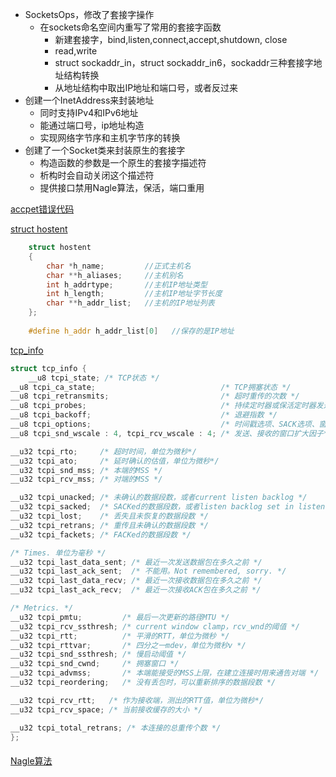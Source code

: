 

- SocketsOps，修改了套接字操作
  - 在sockets命名空间内重写了常用的套接字函数
    - 新建套接字，bind,listen,connect,accept,shutdown, close
    - read,write
    - struct sockaddr_in，struct sockaddr_in6，sockaddr三种套接字地址结构转换
    - 从地址结构中取出IP地址和端口号，或者反过来
- 创建一个InetAddress来封装地址
  - 同时支持IPv4和IPv6地址
  - 能通过端口号，ip地址构造
  - 实现网络字节序和主机字节序的转换
- 创建了一个Socket类来封装原生的套接字
  - 构造函数的参数是一个原生的套接字描述符
  - 析构时会自动关闭这个描述符
  - 提供接口禁用Nagle算法，保活，端口重用












[accpet错误代码](https://blog.csdn.net/21aspnet/article/details/8196671)











[struct hostent](https://blog.csdn.net/sctq8888/article/details/7432092)
```cpp
	struct hostent
	{
		char *h_name;         //正式主机名
		char **h_aliases;     //主机别名
		int h_addrtype;       //主机IP地址类型
		int h_length;		  //主机IP地址字节长度
		char **h_addr_list;	  //主机的IP地址列表
	};
	
	#define h_addr h_addr_list[0]   //保存的是IP地址
```


[tcp_info](https://www.xuebuyuan.com/1810955.html)

```cpp
struct tcp_info {
    __u8 tcpi_state; /* TCP状态 */
__u8 tcpi_ca_state;                            /* TCP拥塞状态 */
__u8 tcpi_retransmits;                         /* 超时重传的次数 */
__u8 tcpi_probes;                              /* 持续定时器或保活定时器发送且未确认的段数*/
__u8 tcpi_backoff;                             /* 退避指数 */
__u8 tcpi_options;                             /* 时间戳选项、SACK选项、窗口扩大选项、ECN选项是否启用*/
__u8 tcpi_snd_wscale : 4, tcpi_rcv_wscale : 4; /* 发送、接收的窗口扩大因子*/

__u32 tcpi_rto;     /* 超时时间，单位为微秒*/
__u32 tcpi_ato;     /* 延时确认的估值，单位为微秒*/
__u32 tcpi_snd_mss; /* 本端的MSS */
__u32 tcpi_rcv_mss; /* 对端的MSS */

__u32 tcpi_unacked; /* 未确认的数据段数，或者current listen backlog */
__u32 tcpi_sacked;  /* SACKed的数据段数，或者listen backlog set in listen() */
__u32 tcpi_lost;    /* 丢失且未恢复的数据段数 */
__u32 tcpi_retrans; /* 重传且未确认的数据段数 */
__u32 tcpi_fackets; /* FACKed的数据段数 */

/* Times. 单位为毫秒 */
__u32 tcpi_last_data_sent; /* 最近一次发送数据包在多久之前 */
__u32 tcpi_last_ack_sent;  /* 不能用。Not remembered, sorry. */
__u32 tcpi_last_data_recv; /* 最近一次接收数据包在多久之前 */
__u32 tcpi_last_ack_recv;  /* 最近一次接收ACK包在多久之前 */

/* Metrics. */
__u32 tcpi_pmtu;         /* 最后一次更新的路径MTU */
__u32 tcpi_rcv_ssthresh; /* current window clamp，rcv_wnd的阈值 */
__u32 tcpi_rtt;          /* 平滑的RTT，单位为微秒 */
__u32 tcpi_rttvar;       /* 四分之一mdev，单位为微秒v */
__u32 tcpi_snd_ssthresh; /* 慢启动阈值 */
__u32 tcpi_snd_cwnd;     /* 拥塞窗口 */
__u32 tcpi_advmss;       /* 本端能接受的MSS上限，在建立连接时用来通告对端 */
__u32 tcpi_reordering;   /* 没有丢包时，可以重新排序的数据段数 */

__u32 tcpi_rcv_rtt;   /* 作为接收端，测出的RTT值，单位为微秒*/
__u32 tcpi_rcv_space; /* 当前接收缓存的大小 */

__u32 tcpi_total_retrans; /* 本连接的总重传个数 */
};
```

#### 
[Nagle算法](https://www.cnblogs.com/lshs/p/6038641.html)
#

